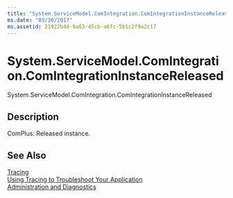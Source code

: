 ```yaml
---
title: "System.ServiceModel.ComIntegration.ComIntegrationInstanceReleased"
ms.date: "03/30/2017"
ms.assetid: 21922b4d-9a83-45cb-a6fc-5b1c2f9a2c17
---
```

# System.ServiceModel.ComIntegration.ComIntegrationInstanceReleased
System.ServiceModel.ComIntegration.ComIntegrationInstanceReleased  
  
## Description  
 ComPlus: Released instance.  
  
## See Also  
 [Tracing](../../../../../docs/framework/wcf/diagnostics/tracing/index.md)  
 [Using Tracing to Troubleshoot Your Application](../../../../../docs/framework/wcf/diagnostics/tracing/using-tracing-to-troubleshoot-your-application.md)  
 [Administration and Diagnostics](../../../../../docs/framework/wcf/diagnostics/index.md)
